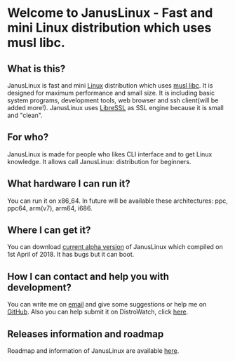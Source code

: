 # Welcome to JanusLinux - Fast and mini Linux distribution which uses musl libc.

## What is this?

JanusLinux is fast and mini [Linux](https://www.kernel.org/) distribution which uses [musl libc](http://www.musl-libc.org/). It is designed for maximum performance and small size. It is including basic system programs, development tools, web browser and ssh client(will be added more!). JanusLinux uses [LibreSSL](https://www.libressl.org/) as SSL engine because it is small and "clean".

## For who?

JanusLinux is made for people who likes CLI interface and to get Linux knowledge. It allows call JanusLinux: distribution for beginners.

## What hardware I can run it?

You can run it on x86_64. In future will be available these architectures: ppc, ppc64, arm(v7), arm64, i686.

## Where I can get it?

You can download [current alpha version](https://github.com/JanusLinux/janus/releases/tag/1.0-alpha) of JanusLinux which compiled on 1st April of 2018. It has bugs but it can boot.

## How I can contact and help you with development?

You can write me on [email](mailto:nagakamira@gmail.com) and give some suggestions or help me on [GitHub](https://github.com/JanusLinux/janus). Also you can help submit it on DistroWatch, click [here](http://distrowatch.org/dwres.php?waitingdistro=444&resource=links#new).

## Releases information and roadmap

Roadmap and information of JanusLinux are available [here](https://januslinux.github.io/releases/).
